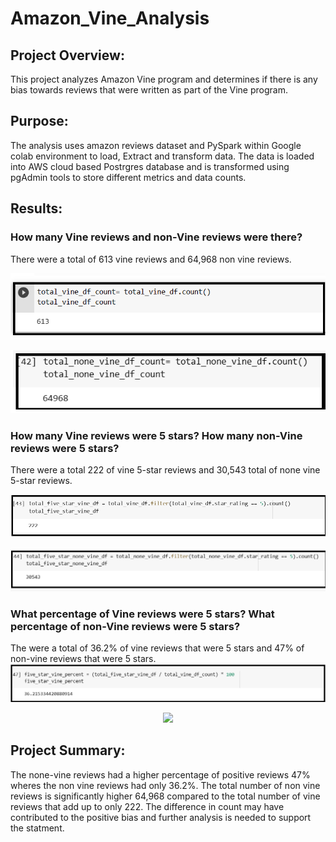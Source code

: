 # Amazon_Vine_Analysis

## Project Overview:
This project analyzes Amazon Vine program and determines if there is any bias towards reviews that were written as part of the Vine program. 



## Purpose:

The analysis uses amazon reviews dataset and PySpark within Google colab environment to load, Extract and transform data. The data is loaded into AWS cloud based Postrgres database
and is transformed using pgAdmin tools to store different metrics and data counts.



## Results: 

### How many Vine reviews and non-Vine reviews were there?

There were a total of 613 vine reviews and 64,968 non vine reviews.
<p align="center">
  <img src="https://github.com/mabulhassan/Amazon_Vine_Analysis/blob/main/total_vine_df_count.png">
</p>
<p align="center">
  <img src="https://github.com/mabulhassan/Amazon_Vine_Analysis/blob/main/total_none_vine_df_count.png">
</p>

### How many Vine reviews were 5 stars? How many non-Vine reviews were 5 stars?

There were a total 222 of vine 5-star reviews and 30,543 total of none vine 5-star reviews.
<p>
  <img src="https://github.com/mabulhassan/Amazon_Vine_Analysis/blob/main/total_five_star_vine_df.png">
</p>
<p align="center">
  <img src="https://github.com/mabulhassan/Amazon_Vine_Analysis/blob/main/total_five_star_none_vine_df.png">
</p>

### What percentage of Vine reviews were 5 stars? What percentage of non-Vine reviews were 5 stars?

The were a total of 36.2% of vine reviews that were 5 stars and 47% of non-vine reviews that were 5 stars.
  <img src="https://github.com/mabulhassan/Amazon_Vine_Analysis/blob/main/five_star_vine_percent.png">
</p>
<p align="center">
  <img src="https://github.com/mabulhassan/Amazon_Vine_Analysis/blob/main/five_none_star_vine_percent.png">
</p>



## Project Summary:
The none-vine reviews had a higher percentage of positive reviews 47% wheres the non vine reviews had only 36.2%. The total number of non vine reviews is significantly higher 64,968 compared to the total number of vine reviews that add up to only 222. The difference in count may have contributed to the positive bias and further analysis is needed to support the statment.
